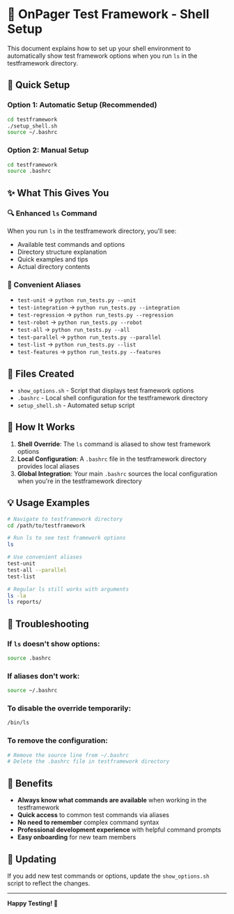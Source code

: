 # 🎯 OnPager Test Framework - Shell Setup

This document explains how to set up your shell environment to automatically show test framework options when you run `ls` in the testframework directory.

## 🚀 Quick Setup

### Option 1: Automatic Setup (Recommended)
```bash
cd testframework
./setup_shell.sh
source ~/.bashrc
```

### Option 2: Manual Setup
```bash
cd testframework
source .bashrc
```

## ✨ What This Gives You

### 🔍 Enhanced `ls` Command
When you run `ls` in the testframework directory, you'll see:
- Available test commands and options
- Directory structure explanation
- Quick examples and tips
- Actual directory contents

### 🚀 Convenient Aliases
- `test-unit` → `python run_tests.py --unit`
- `test-integration` → `python run_tests.py --integration`
- `test-regression` → `python run_tests.py --regression`
- `test-robot` → `python run_tests.py --robot`
- `test-all` → `python run_tests.py --all`
- `test-parallel` → `python run_tests.py --parallel`
- `test-list` → `python run_tests.py --list`
- `test-features` → `python run_tests.py --features`

## 📁 Files Created

- `show_options.sh` - Script that displays test framework options
- `.bashrc` - Local shell configuration for the testframework directory
- `setup_shell.sh` - Automated setup script

## 🔧 How It Works

1. **Shell Override**: The `ls` command is aliased to show test framework options
2. **Local Configuration**: A `.bashrc` file in the testframework directory provides local aliases
3. **Global Integration**: Your main `.bashrc` sources the local configuration when you're in the testframework directory

## 💡 Usage Examples

```bash
# Navigate to testframework directory
cd /path/to/testframework

# Run ls to see test framework options
ls

# Use convenient aliases
test-unit
test-all --parallel
test-list

# Regular ls still works with arguments
ls -la
ls reports/
```

## 🚨 Troubleshooting

### If `ls` doesn't show options:
```bash
source .bashrc
```

### If aliases don't work:
```bash
source ~/.bashrc
```

### To disable the override temporarily:
```bash
/bin/ls
```

### To remove the configuration:
```bash
# Remove the source line from ~/.bashrc
# Delete the .bashrc file in testframework directory
```

## 🎉 Benefits

- **Always know what commands are available** when working in the testframework
- **Quick access** to common test commands via aliases
- **No need to remember** complex command syntax
- **Professional development experience** with helpful command prompts
- **Easy onboarding** for new team members

## 🔄 Updating

If you add new test commands or options, update the `show_options.sh` script to reflect the changes.

---

**Happy Testing! 🎯**
